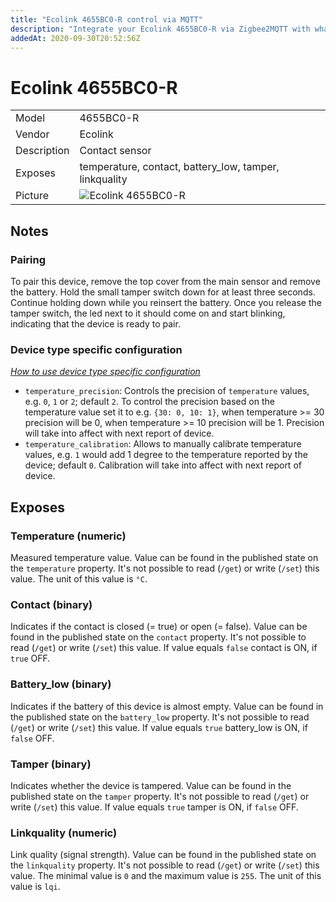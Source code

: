 ```yaml
---
title: "Ecolink 4655BC0-R control via MQTT"
description: "Integrate your Ecolink 4655BC0-R via Zigbee2MQTT with whatever smart home infrastructure you are using without the vendors bridge or gateway."
addedAt: 2020-09-30T20:52:56Z
---
```


<!-- !!!! -->
<!-- ATTENTION: This file is auto-generated through docgen! -->
<!-- You can only edit the "## Notes"-Section. -->
<!-- !!!! -->

# Ecolink 4655BC0-R

|     |     |
|-----|-----|
| Model | 4655BC0-R  |
| Vendor  | Ecolink  |
| Description | Contact sensor |
| Exposes | temperature, contact, battery_low, tamper, linkquality |
| Picture | ![Ecolink 4655BC0-R](https://psi-4ward.github.io/zigbee2mqtt.io/images/devices/4655BC0-R.jpg) |


## Notes


### Pairing

To pair this device, remove the top cover from the main sensor and remove the battery.  Hold
the small tamper switch down for at least three seconds.  Continue holding down while you reinsert
the battery.  Once you release the tamper switch, the led next to it should come on and start blinking,
indicating that the device is ready to pair.

### Device type specific configuration
*[How to use device type specific configuration](../../guide/configuration/#device-specific-configuration)*

* `temperature_precision`: Controls the precision of `temperature` values,
e.g. `0`, `1` or `2`; default `2`.
To control the precision based on the temperature value set it to e.g. `{30: 0, 10: 1}`,
when temperature >= 30 precision will be 0, when temperature >= 10 precision will be 1. Precision will take into affect with next report of device.
* `temperature_calibration`: Allows to manually calibrate temperature values,
e.g. `1` would add 1 degree to the temperature reported by the device; default `0`. Calibration will take into affect with next report of device.



## Exposes

### Temperature (numeric)
Measured temperature value.
Value can be found in the published state on the `temperature` property.
It's not possible to read (`/get`) or write (`/set`) this value.
The unit of this value is `°C`.

### Contact (binary)
Indicates if the contact is closed (= true) or open (= false).
Value can be found in the published state on the `contact` property.
It's not possible to read (`/get`) or write (`/set`) this value.
If value equals `false` contact is ON, if `true` OFF.

### Battery_low (binary)
Indicates if the battery of this device is almost empty.
Value can be found in the published state on the `battery_low` property.
It's not possible to read (`/get`) or write (`/set`) this value.
If value equals `true` battery_low is ON, if `false` OFF.

### Tamper (binary)
Indicates whether the device is tampered.
Value can be found in the published state on the `tamper` property.
It's not possible to read (`/get`) or write (`/set`) this value.
If value equals `true` tamper is ON, if `false` OFF.

### Linkquality (numeric)
Link quality (signal strength).
Value can be found in the published state on the `linkquality` property.
It's not possible to read (`/get`) or write (`/set`) this value.
The minimal value is `0` and the maximum value is `255`.
The unit of this value is `lqi`.

